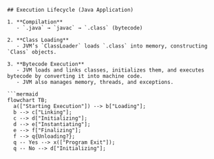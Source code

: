 ```
## Execution Lifecycle (Java Application)

1. **Compilation**  
   - `.java` → `javac` → `.class` (bytecode)

2. **Class Loading**  
   - JVM’s `ClassLoader` loads `.class` into memory, constructing `Class` objects.

3. **Bytecode Execution**  
   - JVM loads and links classes, initializes them, and executes bytecode by converting it into machine code.  
   - JVM also manages memory, threads, and exceptions.

```mermaid
flowchart TB;
  a(["Starting Execution"]) --> b["Loading"];
  b --> c["Linking"];
  c --> d["Initializing"];
  d --> e["Instantiating"];
  e --> f["Finalizing"];
  f --> q{Unloading?};
  q -- Yes --> x(["Program Exit"]);
  q -- No --> d["Initializing"];

```